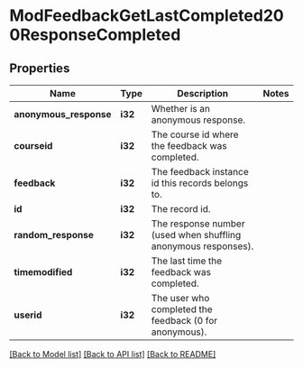 # ModFeedbackGetLastCompleted200ResponseCompleted

## Properties

Name | Type | Description | Notes
------------ | ------------- | ------------- | -------------
**anonymous_response** | **i32** | Whether is an anonymous response. | 
**courseid** | **i32** | The course id where the feedback was completed. | 
**feedback** | **i32** | The feedback instance id this records belongs to. | 
**id** | **i32** | The record id. | 
**random_response** | **i32** | The response number (used when shuffling anonymous responses). | 
**timemodified** | **i32** | The last time the feedback was completed. | 
**userid** | **i32** | The user who completed the feedback (0 for anonymous). | 

[[Back to Model list]](../README.md#documentation-for-models) [[Back to API list]](../README.md#documentation-for-api-endpoints) [[Back to README]](../README.md)


